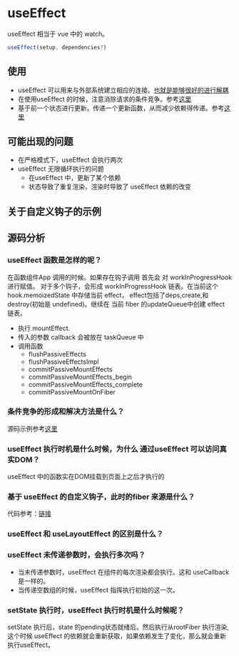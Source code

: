 # useEffect

useEffect 相当于 vue 中的 watch。

```javascript
useEffect(setup, dependencies?)
```


## 使用

- useEffect 可以用来与外部系统建立相应的连接。[也就是能够很好的进行解耦](https://react.dev/reference/react/useEffect#examples-connecting)
- 在使用useEffect 的时候，注意消除请求的条件竞争。参考[这里](https://react.dev/reference/react/useEffect#fetching-data-with-effects)
- 基于前一个状态进行更新。传递一个更新函数，从而减少依赖得传递。参考[这里](https://react.dev/reference/react/useEffect#updating-state-based-on-previous-state-from-an-effect)
## 可能出现的问题
- 在严格模式下，useEffect 会执行两次
- useEffect 无限循环执行的问题
  - 在useEffect 中，更新了某个依赖
  - 状态导致了重复渲染，渲染时导致了 useEffect 依赖的改变

## 关于自定义钩子的示例

## 源码分析
### useEffect 函数是怎样的呢？
在函数组件App 调用的时候。如果存在钩子调用 首先会 对 workInProgressHook进行赋值。
对于多个钩子，会形成 workInProgressHook 链表。在当前这个 hook.memoizedState 中存储当前 effect，
effect包括了deps,create,和 destroy(初始是 undefined)。继续在 当前 fiber 的updateQueue中创建 effect 链表。

- 执行 mountEffect.
- 传入的参数 callback 会被放在 taskQueue 中
- 调用函数 
  - flushPassiveEffects 
  - flushPassiveEffectsImpl 
  - commitPassiveMountEffects 
  - commitPassiveMountEffects_begin 
  - commitPassiveMountEffects_complete
  - commitPassiveMountOnFiber
### 条件竞争的形成和解决方法是什么？
源码示例参考[这里](./raceConditions.html)
### useEffect 执行时机是什么时候，为什么 通过useEffect 可以访问真实DOM？
useEffect 中的函数实在DOM挂载到页面上之后才执行的

### 基于 useEffect 的自定义钩子，此时的fiber 来源是什么？

代码参考：[链接](./customHook.html)  

### useEffect 和 useLayoutEffect 的区别是什么？

### useEffect 未传递参数时，会执行多次吗？

- 当未传递参数时，useEffect 在组件的每次渲染都会执行。这和 useCallback 是一样的。
- 当传递空数组的时候，useEffect 指挥执行初始的这一次。

### setState 执行时，useEffect 执行时机是什么时候呢？

setState 执行后，state 的pending状态就绪后。然后执行从rootFiber 执行渲染,这个时候 useEffect
的依赖就会重新获取，如果依赖发生了变化，那么就会重新执行useEffect。
